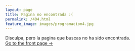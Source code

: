 ```yaml
---
layout: page
title: Pagina no encontrada :(
permalink: /404.html
feature_image: images/programacion4.jpg
---
```


Disculpa, pero la pagina que buscas no ha sido encontrada.<br />
<a class="error-link" href="{{ site.baseurl }}/">Go to the front page &rarr;</a>
